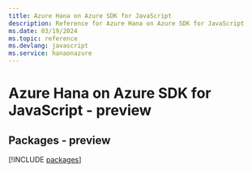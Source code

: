 ```yaml
---
title: Azure Hana on Azure SDK for JavaScript
description: Reference for Azure Hana on Azure SDK for JavaScript
ms.date: 03/19/2024
ms.topic: reference
ms.devlang: javascript
ms.service: hanaonazure
---
```

# Azure Hana on Azure SDK for JavaScript - preview
## Packages - preview
[!INCLUDE [packages](hana-on-azure-index.md)]